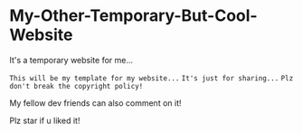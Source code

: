 # My-Other-Temporary-But-Cool-Website
It's a temporary website for me...

`This will be my template for my website...`
`It's just for sharing...`
`Plz don't break the copyright policy!`

My fellow dev friends can also comment on it!

Plz star if u liked it!
